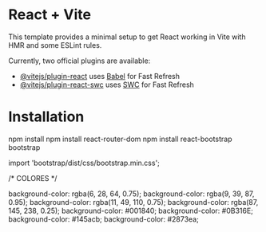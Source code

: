 # React + Vite

This template provides a minimal setup to get React working in Vite with HMR and some ESLint rules.

Currently, two official plugins are available:

- [@vitejs/plugin-react](https://github.com/vitejs/vite-plugin-react/blob/main/packages/plugin-react/README.md) uses [Babel](https://babeljs.io/) for Fast Refresh
- [@vitejs/plugin-react-swc](https://github.com/vitejs/vite-plugin-react-swc) uses [SWC](https://swc.rs/) for Fast Refresh


# Installation

npm install
npm install react-router-dom
npm install react-bootstrap bootstrap


import 'bootstrap/dist/css/bootstrap.min.css';


/* COLORES */

background-color: rgba(6, 28, 64, 0.75);
background-color: rgba(9, 39, 87, 0.95);
background-color: rgba(11, 49, 110, 0.75);
background-color: rgba(87, 145, 238, 0.25);
background-color: #001840;
background-color: #0B316E;
background-color: #145acb;
background-color: #2873ea;